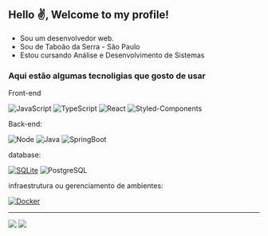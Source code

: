 ## Hello ✌, Welcome to my profile!

- Sou um desenvolvedor web.
- Sou de Taboão da Serra - São Paulo
- Estou cursando Análise e Desenvolvimento de Sistemas

### Aqui estão algumas tecnoligias que gosto de usar


Front-end

![JavaScript](https://img.shields.io/badge/-JavaScript-232323?style=flat&labelColor=000000&logo=javascript&logoColor=F7DF1E)
![TypeScript](https://img.shields.io/badge/-TypeScript-232323?style=flat&labelColor=000000&logo=typescript&logoColor=3178C6)
![React](https://img.shields.io/badge/-React-232323?style=flat&labelColor=61DAFB&logo=react&logoColor=000000)
![Styled-Components](https://img.shields.io/badge/-Styled_Components-232323?style=flat&labelColor=DB7093&logo=styled-components&logoColor=white)



Back-end:

![Node](https://img.shields.io/badge/-Node-232323?style=flat&labelColor=000000&logo=nodedotjs&logoColor=339933)
![Java](https://img.shields.io/badge/-Java-007396?style=flat&labelColor=007396&logo=java&logoColor=white)
![SpringBoot](https://img.shields.io/badge/-Spring_Boot-6DB33F?style=flat&labelColor=6DB33F&logo=spring&logoColor=white)


database:

[![SQLite](https://img.shields.io/badge/-SQLite-232323?style=flat&labelColor=003B57&logo=sqlite&logoColor=white)](https://www.sqlite.org/index.html)
![PostgreSQL](https://img.shields.io/badge/-PostgreSQL-232323?style=flat&labelColor=336791&logo=postgresql&logoColor=white)

infraestrutura ou gerenciamento de ambientes:

[![Docker](https://img.shields.io/badge/-Docker-232323?style=flat&labelColor=2496ED&logo=docker&logoColor=white)](https://www.docker.com/)




<hr/>
<div align="left"> 
  <a href="https://www.linkedin.com/in/douglas-porto-92b631262/" target="_blank"><img src="https://img.shields.io/badge/-LinkedIn-%230077B5?style=for-the-badge&logo=linkedin&logoColor=white" target="_blank"></a> 
  <a href="https://www.notion.so/Curr-culo-One-collum-0706e3ef68d74c8f8af52e6ebeb644d7?pvs=4" target="_blank"><img src="https://img.shields.io/badge/-Currículo-%230077B5?style=for-the-badge&logo=curriculum&logoColor=red" target="_blank"></a> 
</div>

<div align="left"> 
  
</div>
